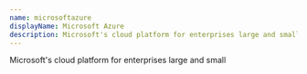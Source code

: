 ```yaml
---
name: microsoftazure
displayName: Microsoft Azure
description: Microsoft's cloud platform for enterprises large and small
---
```

Microsoft's cloud platform for enterprises large and small